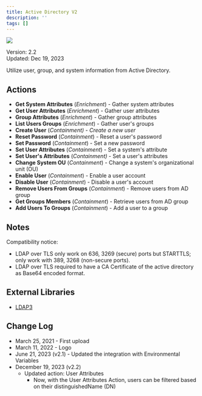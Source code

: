 ```yaml
---
title: Active Directory V2
description: ''
tags: []
---
```


![](/img/platform-services/automation-service/app-central/logos/active-directory-v2.png)

Version: 2.2  
Updated: Dec 19, 2023

Utilize user, group, and system information from Active Directory.   


## Actions

* **Get System Attributes** (*Enrichment*) - Gather system attributes
* **Get User Attributes** (*Enrichment*) - Gather user attributes
* **Group Attributes** (*Enrichment*) - Gather group attributes
* **List Users Groups** (*Enrichment*) - Gather user's groups
* **Create User** (*Containment) - Create a new user*
* **Reset Password** (*Containment*) - Reset a user's password
* **Set Password** (*Containment*) - Set a new password
* **Set User Attributes** (*Containment*) - Set a system's attribute
* **Set User's Attributes** (*Containment)* - Set a user's attributes
* **Change System OU** (*Containment*) - Change a system's organizational unit (OU)
* **Enable User** (*Containment*) - Enable a user account
* **Disable User** (*Containment*) - Disable a user's account
* **Remove Users From Groups** (*Containment*) - Remove users from AD group
* **Get Groups Members** (*Containment*) - Retrieve users from AD group
* **Add Users To Groups** (*Containment*) - Add a user to a group

## Notes

Compatibility notice:

* LDAP over TLS only work on 636, 3269 (secure) ports but STARTTLS; only work with 389, 3268 (non-secure ports).
* LDAP over TLS required to have a CA Certificate of the active directory as Base64 encoded format.

## External Libraries

* [LDAP3](https://github.com/cannatag/ldap3/blob/master/LICENSE.txt)

## Change Log

* March 25, 2021 - First upload
* March 11, 2022 - Logo
* June 21, 2023 (v2.1) - Updated the integration with Environmental Variables
* December 19, 2023 (v2.2)
	+ Updated action: User Attributes
		- Now, with the User Attributes Action, users can be filtered based on their distinguishedName (DN)
